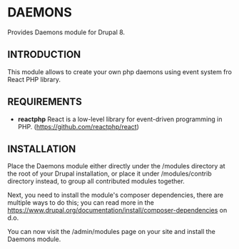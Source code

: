 # DAEMONS
Provides Daemons module for Drupal 8.

## INTRODUCTION

This module allows to create your own php daemons using event system fro React PHP library.

## REQUIREMENTS

 * **reactphp** React is a low-level library for event-driven programming in PHP. (https://github.com/reactphp/react)
 
 ## INSTALLATION
 
 Place the Daemons module either directly under the /modules directory
 at the root of your Drupal installation, or place it under /modules/contrib
 directory instead, to group all contributed modules together.
 
 Next, you need to install the module's composer dependencies, there are
 multiple ways to do this; you can read more in the https://www.drupal.org/documentation/install/composer-dependencies on d.o.
 
 You can now visit the /admin/modules page on your site and install the Daemons module.
 